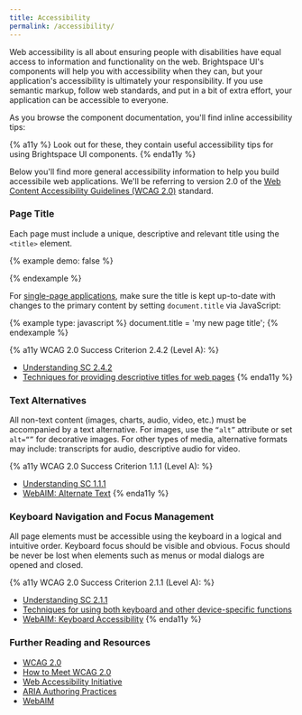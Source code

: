 ```yaml
---
title: Accessibility
permalink: /accessibility/
---
```


Web accessibility is all about ensuring people with disabilities have equal access to information and functionality on the web. Brightspace UI's components will help you with accessibility when they can, but your application's accessibility is ultimately your responsibility. If you use semantic markup, follow web standards, and put in a bit of extra effort, your application can be accessible to everyone.

As you browse the component documentation, you'll find inline accessibility tips:

{% a11y %}
Look out for these, they contain useful accessibility tips for using Brightspace UI components.
{% enda11y %}

Below you'll find more general accessibility information to help you build accessibile web applications. We'll be referring to version 2.0 of the [Web Content Accessibility Guidelines (WCAG 2.0)](http://www.w3.org/TR/WCAG20/) standard.

### Page Title

Each page must include a unique, descriptive and relevant title using the `<title>` element.

{% example demo: false %}
<!doctype html>
<html>
  <head>
    <title>Unique, descriptive page title</title>
  </head>
</html>
{% endexample %}

For [single-page applications](https://en.wikipedia.org/wiki/Single-page_application), make sure the title is kept up-to-date with changes to the primary content by setting `document.title` via JavaScript:

{% example type: javascript %}
document.title = 'my new page title';
{% endexample %}

{% a11y WCAG 2.0 Success Criterion 2.4.2 (Level A): %}
* [Understanding SC 2.4.2](http://www.w3.org/TR/UNDERSTANDING-WCAG20/navigation-mechanisms-title.html)
* [Techniques for providing descriptive titles for web pages](http://www.w3.org/TR/2013/NOTE-WCAG20-TECHS-20130905/G88)
{% enda11y %}

### Text Alternatives

All non-text content (images, charts, audio, video, etc.) must be accompanied by a text alternative. For images, use the `“alt”` attribute or set `alt=“”` for decorative images. For other types of media, alternative formats may include: transcripts for audio, descriptive audio for video.

{% a11y WCAG 2.0 Success Criterion 1.1.1 (Level A): %}
* [Understanding SC 1.1.1](http://www.w3.org/TR/UNDERSTANDING-WCAG20/text-equiv-all.html)
* [WebAIM: Alternate Text](http://webaim.org/techniques/alttext/)
{% enda11y %}

### Keyboard Navigation and Focus Management

All page elements must be accessible using the keyboard in a logical and intuitive order. Keyboard focus should be visible and obvious. Focus should be never be lost when elements such as menus or modal dialogs are opened and closed.

{% a11y WCAG 2.0 Success Criterion 2.1.1 (Level A): %}
* [Understanding SC 2.1.1](http://www.w3.org/TR/UNDERSTANDING-WCAG20/keyboard-operation-keyboard-operable.html)
* [Techniques for using both keyboard and other device-specific functions](http://www.w3.org/TR/2013/NOTE-WCAG20-TECHS-20130905/SCR20)
* [WebAIM: Keyboard Accessibility](http://webaim.org/techniques/keyboard/)
{% enda11y %}

### Further Reading and Resources

* [WCAG 2.0](http://www.w3.org/WAI/intro/wcag20)
* [How to Meet WCAG 2.0](http://www.w3.org/WAI/WCAG20/quickref/)
* [Web Accessibility Initiative](http://www.w3.org/WAI/)
* [ARIA Authoring Practices](http://www.w3.org/TR/wai-aria-practices/)
* [WebAIM](http://webaim.org/)

